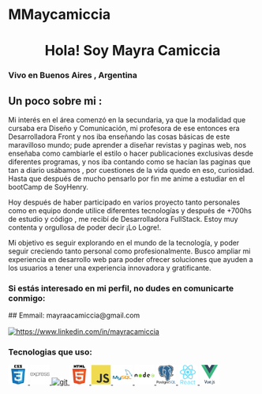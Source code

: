 

# MMaycamiccia
<h1 align="center">Hola! Soy Mayra Camiccia </h1>
<h3 > Vivo en Buenos Aires , Argentina </h3>

## Un poco sobre mi : 
Mi interés en el área comenzó en la secundaria, ya que la modalidad que cursaba era Diseño y Comunicación, mi profesora de ese entonces era Desarrolladora Front y nos iba enseñando las cosas básicas de este maravilloso mundo; pude aprender a diseñar revistas y paginas web, nos enseñaba como cambiarle el estilo o hacer publicaciones exclusivas desde diferentes programas, y nos iba contando como se hacían las paginas que tan a diario usábamos , por cuestiones de la vida quedo en eso, curiosidad. 
Hasta que después de mucho pensarlo por fin me anime a estudiar en el bootCamp de SoyHenry. 

Hoy después de haber participado en varios proyecto tanto personales como en equipo donde utilice diferentes tecnologías y después de +700hs de estudio y código , me recibí de Desarrolladora FullStack. Estoy muy contenta y orgullosa de poder decir ¡Lo Logre!.

Mi objetivo es seguir explorando en el mundo de la tecnología, y poder seguir creciendo tanto personal como profesionalmente. 
Busco ampliar mi experiencia en desarrollo web para poder ofrecer soluciones que ayuden a los usuarios a tener una experiencia innovadora y gratificante. 


<h3 align="left"> Si estás interesado en mi perfil, no dudes en comunicarte conmigo: </h3>
## Emmail: mayraacamiccia@gmail.com
<p align="left">
<a href="https://www.linkedin.com/in/mayracamiccia" target="blank"><img align="center" src="https://raw.githubusercontent.com/rahuldkjain/github-profile-readme-generator/master/src/images/icons/Social/linked-in-alt.svg" alt="https://www.linkedin.com/in/mayracamiccia" height="30" width="40" /></a>
</p>

<h3 align="left"> Tecnologias que uso:</h3>
<p align="left"> <a href="https://www.w3schools.com/css/" target="_blank" rel="noreferrer"> <img src="https://raw.githubusercontent.com/devicons/devicon/master/icons/css3/css3-original-wordmark.svg" alt="css3" width="40" height="40"/> </a> <a href="https://expressjs.com" target="_blank" rel="noreferrer"> <img src="https://raw.githubusercontent.com/devicons/devicon/master/icons/express/express-original-wordmark.svg" alt="express" width="40" height="40"/> </a> <a href="https://git-scm.com/" target="_blank" rel="noreferrer"> <img src="https://www.vectorlogo.zone/logos/git-scm/git-scm-icon.svg" alt="git" width="40" height="40"/> </a> <a href="https://www.w3.org/html/" target="_blank" rel="noreferrer"> <img src="https://raw.githubusercontent.com/devicons/devicon/master/icons/html5/html5-original-wordmark.svg" alt="html5" width="40" height="40"/> </a> <a href="https://developer.mozilla.org/en-US/docs/Web/JavaScript" target="_blank" rel="noreferrer"> <img src="https://raw.githubusercontent.com/devicons/devicon/master/icons/javascript/javascript-original.svg" alt="javascript" width="40" height="40"/> </a> <a href="https://www.mysql.com/" target="_blank" rel="noreferrer"> <img src="https://raw.githubusercontent.com/devicons/devicon/master/icons/mysql/mysql-original-wordmark.svg" alt="mysql" width="40" height="40"/> </a> <a href="https://nodejs.org" target="_blank" rel="noreferrer"> <img src="https://raw.githubusercontent.com/devicons/devicon/master/icons/nodejs/nodejs-original-wordmark.svg" alt="nodejs" width="40" height="40"/> </a> <a href="https://www.postgresql.org" target="_blank" rel="noreferrer"> <img src="https://raw.githubusercontent.com/devicons/devicon/master/icons/postgresql/postgresql-original-wordmark.svg" alt="postgresql" width="40" height="40"/> </a> <a href="https://reactjs.org/" target="_blank" rel="noreferrer"> <img src="https://raw.githubusercontent.com/devicons/devicon/master/icons/react/react-original-wordmark.svg" alt="react" width="40" height="40"/> </a> <a href="https://vuejs.org/" target="_blank" rel="noreferrer"> <img src="https://raw.githubusercontent.com/devicons/devicon/master/icons/vuejs/vuejs-original-wordmark.svg" alt="vuejs" width="40" height="40"/> </a> </p>


